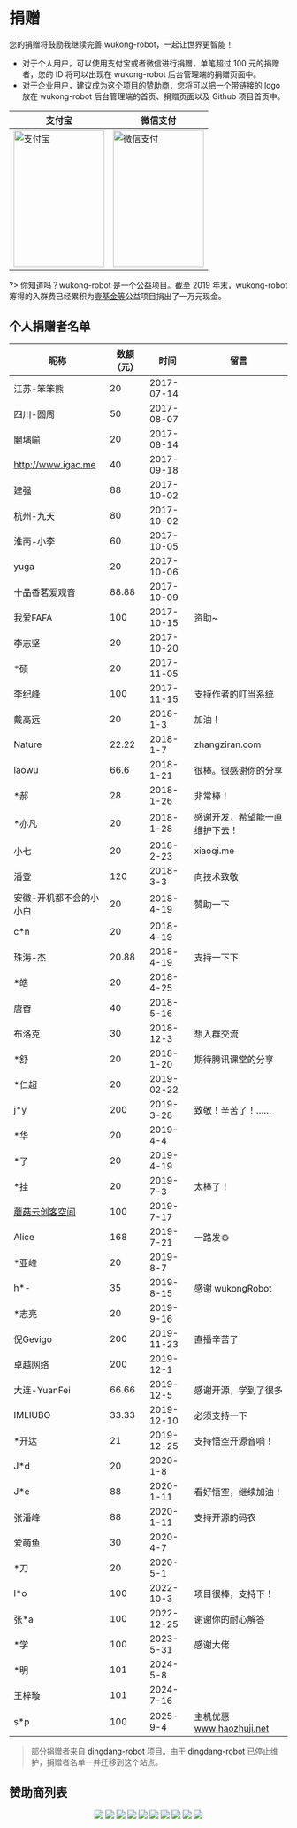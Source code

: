 # 捐赠

您的捐赠将鼓励我继续完善 wukong-robot，一起让世界更智能！

* 对于个人用户，可以使用支付宝或者微信进行捐赠，单笔超过 100 元的捐赠者，您的 ID 将可以出现在 wukong-robot 后台管理端的捐赠页面中。
* 对于企业用户，建议[成为这个项目的赞助商](https://opencollective.com/wukong-robot/contribute/tier/8131-sponsor)，您将可以把一个带链接的 logo 放在 wukong-robot 后台管理端的首页、捐赠页面以及 Github 项目首页中。

| 支付宝 | 微信支付 |
| ------ | --------- |
| <img src="https://hahack-1253537070.file.myqcloud.com/images/wukong-docs/alipay.png" height="248px" width="164px" title="支付宝" style="display:inherit;"/> | <img src="https://hahack-1253537070.file.myqcloud.com/images/wukong-docs/wechatpay.jpeg" height="248px" width="164px" title="微信支付" style="display:inherit;"/>  |

?> 你知道吗？wukong-robot 是一个公益项目。截至 2019 年末，wukong-robot 筹得的入群费已经累积为[壹基金等](https://hahack-1253537070.cos.ap-chengdu.myqcloud.com/images/donate.png)公益项目捐出了一万元现金。

## 个人捐赠者名单 ##

| 昵称                    | 数额（元） |       时间 | 留言                           |
|-------------------------|-----------|------------|--------------------------------    |
| 江苏-笨笨熊             |         20 | 2017-07-14 |                                |
| 四川-圆周               |         50 | 2017-08-07 |                                |
| 闄堣崳                  |         20 | 2017-08-14 |                                |
| http://www.igac.me      |         40 | 2017-09-18 |                                |
| 建强                    |         88 | 2017-10-02 |                                |
| 杭州-九天               |         80 | 2017-10-02 |                                |
| 淮南-小李               |         60 | 2017-10-05 |                                |
| yuga                    |         20 | 2017-10-06 |                                |
| 十品香茗爱观音          |      88.88 | 2017-10-09 |                                |
| 我爱FAFA                |        100 | 2017-10-15 | 资助~                          |
| 李志坚                  |         20 | 2017-10-20 |                                |
| *硕                     |         20 | 2017-11-05 |                                |
| 李纪峰                  |        100 | 2017-11-15 | 支持作者的叮当系统             |
| 戴高远                  |         20 |   2018-1-3 | 加油！                         |
| Nature                  |      22.22 |   2018-1-7 | zhangziran.com                 |
| laowu                   |       66.6 |  2018-1-21 | 很棒。很感谢你的分享　      |
| *郝                     |         28 |  2018-1-26 | 非常棒！                       |
| *亦凡                   |         20 |  2018-1-28 | 感谢开发，希望能一直维护下去！ |
| 小七                    |         20 |  2018-2-23 | xiaoqi.me                      |
| 潘登                    |        120 |   2018-3-3 | 向技术致敬                     |
| 安徽-开机都不会的小小白 |         20 |  2018-4-19 | 赞助一下                       |
| c*n                     |         20 |  2018-4-19 |                                |
| 珠海-杰                 |      20.88 |  2018-4-19 | 支持一下下                     |
| *皓                     |         20 |  2018-4-25 |                                |
| 唐奋                    |         40 |  2018-5-16 |                                |
| 布洛克                  |         30 |  2018-12-3 | 想入群交流                     |
| *舒                   |         20 |  2018-1-20 | 期待腾讯课堂的分享            |
| *仁超                  |        20 |   2019-02-22 |                         |
| j*y                    |        200 | 2019-3-28 | 致敬！辛苦了！……   |
| *华                    |       20 |  2019-4-4 |                      |
| *了                     |       20  | 2019-4-19 |                     |
| *挂                     |       20  | 2019-7-3 |  太棒了！               |
| [蘑菇云创客空间](http://www.mushroomcloud.cc/)            |       100  |  2019-7-17 |                     |
| Alice            |       168  |  2019-7-21 |  一路发🌞                   |
| *亚峰            |   20 |  2019-8-7  |       |
| h*-              |   35 |  2019-8-15 | 感谢 wukongRobot  |
| *志亮          | 20 | 2019-9-16 |     |
| 倪Gevigo  |  200 | 2019-11-23 |  直播辛苦了  |
| 卓越网络 | 200 | 2019-12-1 |  |
| 大连-YuanFei | 66.66 | 2019-12-5 | 感谢开源，学到了很多 |
| IMLIUBO | 33.33 | 2019-12-10 | 必须支持一下 |
| *开达 | 21 | 2019-12-25 | 支持悟空开源音响！ |
| J*d  | 20 | 2020-1-8 |   |
| J*e  | 88  | 2020-1-11 | 看好悟空，继续加油！ |
| 张潘峰  | 88  | 2020-1-11 | 支持开源的码农 |
| 爱萌鱼 | 30 | 2020-4-7 |   |
| *刀   | 20  | 2020-5-1 |    |
| l*o   | 100  | 2022-10-3 |  项目很棒，支持下！  |
| 张*a   | 100  | 2022-12-25 |  谢谢你的耐心解答  |
| *学     | 100 | 2023-5-31 | 感谢大佬 |
| *明     | 101 | 2024-5-8 |     |
| 王梓璇 | 101 | 2024-7-16 | |
| s*p | 100 | 2025-9-4 | 主机优惠 www.haozhuji.net | 

> 部分捐赠者来自 [dingdang-robot](https://github.com/dingdang-robot/dingdang-robot) 项目。由于 [dingdang-robot](https://github.com/dingdang-robot/dingdang-robot) 已停止维护，捐赠者名单一并迁移到这个站点。

## 赞助商列表 ##

<p align="center">
  <a href="https://opencollective.com/wukong-robot/sponsor/0/website" target="_blank"><img src="https://opencollective.com/wukong-robot/sponsor/0/avatar.svg"></a>
<a href="https://opencollective.com/wukong-robot/sponsor/1/website" target="_blank"><img src="https://opencollective.com/wukong-robot/sponsor/1/avatar.svg"></a>
<a href="https://opencollective.com/wukong-robot/sponsor/2/website" target="_blank"><img src="https://opencollective.com/wukong-robot/sponsor/2/avatar.svg"></a>
<a href="https://opencollective.com/wukong-robot/sponsor/3/website" target="_blank"><img src="https://opencollective.com/wukong-robot/sponsor/3/avatar.svg"></a>
<a href="https://opencollective.com/wukong-robot/sponsor/4/website" target="_blank"><img src="https://opencollective.com/wukong-robot/sponsor/4/avatar.svg"></a>
<a href="https://opencollective.com/wukong-robot/sponsor/5/website" target="_blank"><img src="https://opencollective.com/wukong-robot/sponsor/5/avatar.svg"></a>
<a href="https://opencollective.com/wukong-robot/sponsor/6/website" target="_blank"><img src="https://opencollective.com/wukong-robot/sponsor/6/avatar.svg"></a>
<a href="https://opencollective.com/wukong-robot/sponsor/7/website" target="_blank"><img src="https://opencollective.com/wukong-robot/sponsor/7/avatar.svg"></a>
<a href="https://opencollective.com/wukong-robot/sponsor/8/website" target="_blank"><img src="https://opencollective.com/wukong-robot/sponsor/8/avatar.svg"></a>
<a href="https://opencollective.com/wukong-robot/sponsor/9/website" target="_blank"><img src="https://opencollective.com/wukong-robot/sponsor/9/avatar.svg"></a>
</p>
</p>


